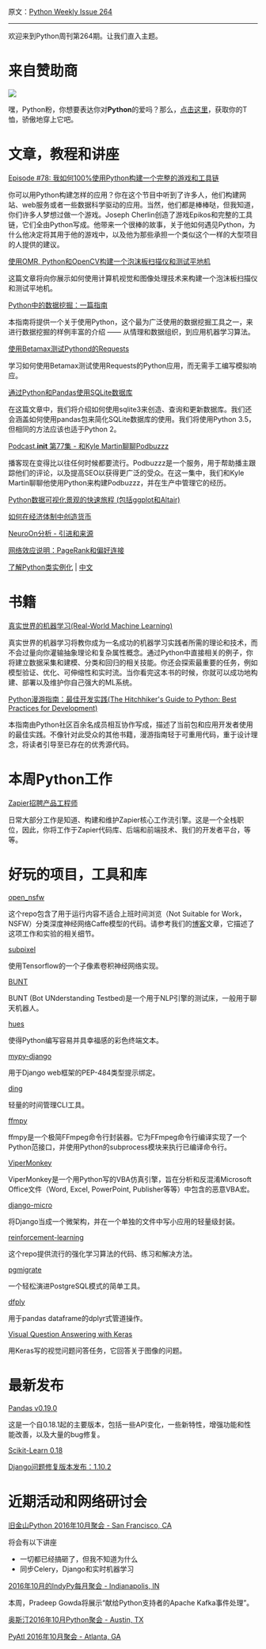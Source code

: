 原文：[Python Weekly Issue 264](http://eepurl.com/ciPQ4X)

---

欢迎来到Python周刊第264期。让我们直入主题。
  

# 来自赞助商  

[![](https://gallery.mailchimp.com/e2e180baf855ac797ef407fc7/images/6a426b27-541e-4bd7-b621-23ccdc662301.jpg)](http://www.amazon.com/gp/product/B0185367JQ/ref=as_li_tl?ie=UTF8&camp=1789&creative=390957&creativeASIN=B0185367JQ&linkCode=as2&tag=mymerch-20&linkId=OLIXWD4WZ5X6FFHD)

嘿，Python粉，你想要表达你对**Python**的爱吗？那么，[点击这里](http://www.amazon.com/gp/product/B0185367JQ/ref=as_li_tl?ie=UTF8&camp=1789&creative=390957&creativeASIN=B0185367JQ&linkCode=as2&tag=mymerch-20&linkId=OLIXWD4WZ5X6FFHD)，获取你的T恤，骄傲地穿上它吧。
  
  
# 文章，教程和讲座  
  
[Episode #78: 我如何100%使用Python构建一个完整的游戏和工具链](https://talkpython.fm/episodes/show/78/how-i-built-an-entire-game-and-toolchain-100-in-python)

你可以用Python构建怎样的应用？你在这个节目中听到了许多人，他们构建网站、web服务或者一些数据科学驱动的应用。当然，他们都是棒棒哒，但我知道，你们许多人梦想过做一个游戏。Joseph Cherlin创造了游戏Epikos和完整的工具链，它们全由Python写成。他带来一个很棒的故事，关于他如何遇见Python，为什么他决定将其用于他的游戏中，以及他为那些承担一个类似这个一样的大型项目的人提供的建议。
  
[使用OMR, Python和OpenCV构建一个泡沫板扫描仪和测试平地机](http://www.pyimagesearch.com/2016/10/03/bubble-sheet-multiple-choice-scanner-and-test-grader-using-omr-python-and-opencv/)

这篇文章将向你展示如何使用计算机视觉和图像处理技术来构建一个泡沫板扫描仪和测试平地机。
  
[Python中的数据挖掘：一篇指南](https://www.springboard.com/blog/data-mining-python-tutorial/)

本指南将提供一个关于使用Python，这个最为广泛使用的数据挖掘工具之一，来进行数据挖掘的样例丰富的介绍 —— 从情理和数据组织，到应用机器学习算法。
  
[使用Betamax测试Pythond的Requests](https://semaphoreci.com/community/tutorials/testing-python-requests-with-betamax)  

学习如何使用Betamax测试使用Requests的Python应用，而无需手工编写模拟响应。
  
[通过Python和Pandas使用SQLite数据库](https://www.dataquest.io/blog/python-pandas-databases/)  

在这篇文章中，我们将介绍如何使用sqlite3来创造、查询和更新数据库。我们还会涵盖如何使用pandas包来简化SQLite数据库的使用。我们将使用Python 3.5，但相同的方法应该也适于Python 2。
  
[Podcast.__init__ 第77集 - 和Kyle Martin聊聊Podbuzzz](https://podcastinit.com/kyle-martin-podbuzzz.html)

播客现在变得比以往任何时候都要流行。Podbuzzz是一个服务，用于帮助播主跟踪他们的评论，以及提高SEO以获得更广泛的受众。在这一集中，我们和Kyle Martin聊聊他使用Python来构建Podbuzzz，并在生产中管理它的经历。
  
[Python数据可视化景观的快速旅程 (包括ggplot和Altair)](https://dansaber.wordpress.com/2016/10/02/a-dramatic-tour-through-pythons-data-visualization-landscape-including-ggplot-and-altair/)  
  
[如何在经济体制中创造货币](http://nbviewer.jupyter.org/github/chewxy/economy-sim/blob/master/How%20To%20Make%20Money.ipynb)  
  
[NeuroOn分析 - 引进和来源](https://alxd.org/neuroon-analysis-sources.html)  
  
[网络效应说明：PageRank和偏好连接](https://medium.com/@bgoncalves/network-effects-explained-pagerank-and-preferential-attachment-61fdf93d023a)  
  
[了解Python类实例化](http://amir.rachum.com/blog/2016/10/03/understanding-python-class-instantiation/)  | [中文](../Python%20Common/了解Python类实例化.md)
  
  
# 书籍
  
[真实世界的机器学习(Real-World Machine Learning)](http://amzn.to/2cTqa6U)

真实世界的机器学习将教你成为一名成功的机器学习实践者所需的理论和技术，而不会过量向你灌输抽象理论和复杂属性概念。通过Python中直接相关的例子，你将建立数据采集和建模、分类和回归的相关技能。你还会探索最重要的任务，例如模型验证、优化、可伸缩性和实时流。当你看完这本书的时候，你就可以成功地构建、部署以及维护你自己强大的ML系统。
  
[Python漫游指南：最佳开发实践(The Hitchhiker's Guide to Python: Best Practices for Development)](http://amzn.to/2cTqHpj) 

本指南由Python社区百余名成员相互协作写成，描述了当前包和应用开发者使用的最佳实践。不像针对此受众的其他书籍，漫游指南轻于可重用代码，重于设计理念，将读者引导至已存在的优秀源代码。
  
  
# 本周Python工作  
  
[Zapier招聘产品工程师](http://jobs.pythonweekly.com/jobs/product-engineer-2/)  

日常大部分工作是知道、构建和维护Zapier核心工作流引擎。这是一个全栈职位，因此，你将工作于Zapier代码库、后端和前端技术、我们的开发者平台，等等。
  
  
# 好玩的项目，工具和库
  
[open_nsfw](https://github.com/yahoo/open_nsfw)  

这个repo包含了用于运行内容不适合上班时间浏览（Not Suitable for Work，NSFW）分类深度神经网络Caffe模型的代码。请参考我们的[博客](https://yahooeng.tumblr.com/post/151148689421/open-sourcing-a-deep-learning-solution-for)文章，它描述了这项工作和实验的相关细节。
  
[subpixel](https://github.com/Tetrachrome/subpixel)  

使用Tensorflow的一个子像素卷积神经网络实现。  
  
[BUNT](https://github.com/zelros/bunt)  

BUNT (Bot UNderstanding Testbed)是一个用于NLP引擎的测试床，一般用于聊天机器人。
  
[hues](https://github.com/prashnts/hues)  

使得Python编写容易并具幸福感的彩色终端文本。
  
[mypy-django](https://github.com/machinalis/mypy-django)  

用于Django web框架的PEP-484类型提示绑定。
  
[ding](https://github.com/liviu-/ding)  

轻量的时间管理CLI工具。  
  
[ffmpy](https://github.com/Ch00k/ffmpy)  

ffmpy是一个极简FFmpeg命令行封装器。它为FFmpeg命令行编译实现了一个Python范接口，并使用Python的subprocess模块来执行已编译命令行。
  
[ViperMonkey](https://github.com/decalage2/ViperMonkey)  

ViperMonkey是一个用Python写的VBA仿真引擎，旨在分析和反混淆Microsoft Office文件（Word, Excel, PowerPoint, Publisher等等）中包含的恶意VBA宏。
  
[django-micro](https://github.com/zenwalker/django-micro)  

将Django当成一个微架构，并在一个单独的文件中写小应用的轻量级封装。
  
[reinforcement-learning](https://github.com/dennybritz/reinforcement-learning)  

这个repo提供流行的强化学习算法的代码、练习和解决方法。
  
[pgmigrate](https://github.com/yandex/pgmigrate)  

一个轻松演进PostgreSQL模式的简单工具。
  
[dfply](https://github.com/kieferk/dfply)  

用于pandas dataframe的dplyr式管道操作。
  
[Visual Question Answering with Keras](https://github.com/anantzoid/VQA-Keras-Visual-Question-Answering)  

用Keras写的视觉问题问答任务，它回答关于图像的问题。
  
  
# 最新发布
  
[Pandas v0.19.0](https://github.com/pydata/pandas/releases/tag/v0.19.0)

这是一个自0.18.1起的主要版本，包括一些API变化，一些新特性，增强功能和性能改善，以及大量的bug修复。
  
[Scikit-Learn 0.18](http://scikit-learn.org/dev/whats_new.html#version-0-18)  
  
[Django问题修复版本发布：1.10.2](https://www.djangoproject.com/weblog/2016/oct/01/bugfix-release/)  
  
  
# 近期活动和网络研讨会 
  
[旧金山Python 2016年10月聚会 - San Francisco, CA](https://www.meetup.com/sfpython/events/234227781/)  

将会有以下讲座

  * 一切都已经搞砸了，但我不知道为什么
  * 同步Celery，Django和实时机器学习

  
[2016年10月的IndyPy每月聚会 - Indianapolis, IN](https://www.meetup.com/indypy/events/228228278/)  

本周，Pradeep Gowda将展示“献给Python支持者的Apache Kafka事件处理”。
  
[奥斯汀2016年10月Python聚会 - Austin, TX](https://www.meetup.com/austinpython/events/233437908/)  
  
[PyAtl 2016年10月聚会 - Atlanta, GA](https://www.meetup.com/python-atlanta/events/229639930/)  
  
